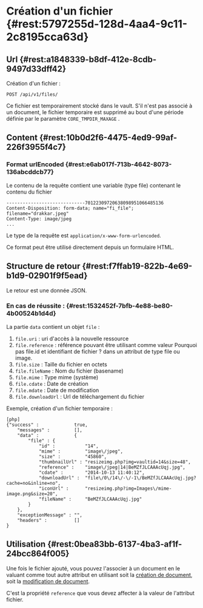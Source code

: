 # Création d'un fichier  {#rest:5797255d-128d-4aa4-9c11-2c8195cca63d}

## Url {#rest:a1848339-b8df-412e-8cdb-9497d33dff42}

Création d'un fichier
:  

    POST /api/v1/files/

Ce fichier est temporairement stocké dans le vault. 
S'il n'est pas associé à un document, le fichier temporaire est supprimé au bout d'une période définie par le 
paramètre `CORE_TMPDIR_MAXAGE` .

## Content {#rest:10b0d2f6-4475-4ed9-99af-226f3955f4c7}

### Format urlEncoded {#rest:e6ab017f-713b-4642-8073-136abcddcb77}

Le contenu de la requête contient une variable (type file) contenant le contenu
du fichier

    -----------------------------70122309720638098951066485136 
    Content-Disposition: form-data; name="fi_file"; filename="drakkar.jpeg" 
    Content-Type: image/jpeg
    ...

Le type de la requête est `application/x-www-form-urlencoded`.

<span class="flag inline nota-bene"></span> Ce format peut être utilisé directement depuis un formulaire HTML.


## Structure de retour {#rest:f7ffab19-822b-4e69-b1d9-02901f9f5ead}

Le retour est une donnée JSON.

### En cas de réussite : {#rest:1532452f-7bfb-4e88-be80-4b00524b1d4d}

La partie `data` contient un objet `file` :


1.  `file.uri` : uri d'accès à la nouvelle ressource
1.  `file.reference` : référence pouvant être utilisant comme valeur <span class="flag fixme">Pourquoi pas file.id et identifiant de fichier ? </span>
     dans un attribut de type file ou  image. 
1.  `file.size` : Taille du fichier en octets
1.  `file.fileName` : Nom du fichier (basename)
1.  `file.mime` : Type mime (système)
1.  `file.cdate` : Date de création
1.  `file.mdate` : Date de modification
1.  `file.downloadUrl` : Url de téléchargement du fichier

Exemple, création d'un fichier temporaire
:   

    [php]
    {"success" :             true,
        "messages" :         [],
        "data" :             {
            "file" : {
                "id" :           "14",
                "mime" :         "image\/jpeg",
                "size" :         "45860",
                "thumbnailUrl" : "resizeimg.php?img=vaultid=14&size=48",
                "reference" :    "image\/jpeg|14|BeMZfJLCAAAcUqj.jpg",
                "cdate" :        "2014-10-13 11:40:12",
                "downloadUrl" :  "file\/0\/14\/-\/-1\/BeMZfJLCAAAcUqj.jpg?cache=no&inline=no",
                "iconUrl" :      "resizeimg.php?img=Images\/mime-image.png&size=20",
                "fileName" :     "BeMZfJLCAAAcUqj.jpg"
            }
        },
        "exceptionMessage" : "",
        "headers" :          []
    }

## Utilisation {#rest:0bea83bb-6137-4ba3-af1f-24bcc864f005}

Une fois le fichier ajouté, vous pouvez l'associer à un document en le valuant comme tout autre attribut en utilisant 
soit la [création de document][create_document], soit la [modification de document][update_doc].

C'est la propriété `reference` que vous devez affecter à la valeur de l'attribut fichier.

[update_doc]: #rest:db2cb01a-7325-4f78-8cec-ceac9858caf2
[create_document]: #rest:e769b476-0033-407c-b453-4e8466e09975
